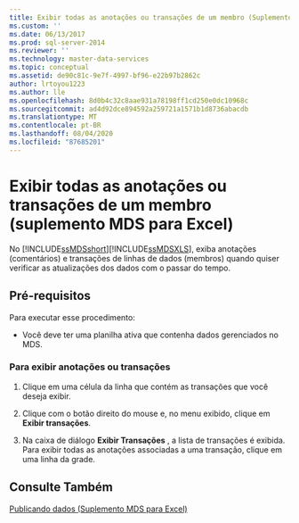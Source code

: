 ```yaml
---
title: Exibir todas as anotações ou transações de um membro (Suplemento MDS para Excel) | Microsoft Docs
ms.custom: ''
ms.date: 06/13/2017
ms.prod: sql-server-2014
ms.reviewer: ''
ms.technology: master-data-services
ms.topic: conceptual
ms.assetid: de90c81c-9e7f-4997-bf96-e22b97b2862c
author: lrtoyou1223
ms.author: lle
ms.openlocfilehash: 8d0b4c32c8aae931a78198ff1cd250e0dc10968c
ms.sourcegitcommit: ad4d92dce894592a259721a1571b1d8736abacdb
ms.translationtype: MT
ms.contentlocale: pt-BR
ms.lasthandoff: 08/04/2020
ms.locfileid: "87685201"
---
```

# <a name="view-all-annotations-or-transactions-for-a-member-mds-add-in-for-excel"></a>Exibir todas as anotações ou transações de um membro (suplemento MDS para Excel)
  No [!INCLUDE[ssMDSshort](../../includes/ssmdsshort-md.md)][!INCLUDE[ssMDSXLS](../../includes/ssmdsxls-md.md)], exiba anotações (comentários) e transações de linhas de dados (membros) quando quiser verificar as atualizações dos dados com o passar do tempo.  
  
## <a name="prerequisites"></a>Pré-requisitos  
 Para executar esse procedimento:  
  
-   Você deve ter uma planilha ativa que contenha dados gerenciados no MDS.  
  
### <a name="to-view-annotations-or-transactions"></a>Para exibir anotações ou transações  
  
1.  Clique em uma célula da linha que contém as transações que você deseja exibir.  
  
2.  Clique com o botão direito do mouse e, no menu exibido, clique em **Exibir transações**.  
  
3.  Na caixa de diálogo **Exibir Transações** , a lista de transações é exibida. Para exibir todas as anotações associadas a uma transação, clique em uma linha da grade.  
  
## <a name="see-also"></a>Consulte Também  
 [Publicando dados &#40;Suplemento MDS para Excel&#41;](overview-importing-data-from-excel-mds-add-in-for-excel.md)  
  
  
